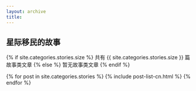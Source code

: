 ```yaml
---
layout: archive
title: 
---
```





## 星际移民的故事

{% if site.categories.stories.size %}
共有 {{ site.categories.stories.size }} 篇故事类文章
		{% else %}
暂无故事类文章
		{% endif %}

<div class="tiles">
{% for post in site.categories.stories %}
	{% include post-list-cn.html %}
{% endfor %}
</div><!-- /.tiles -->